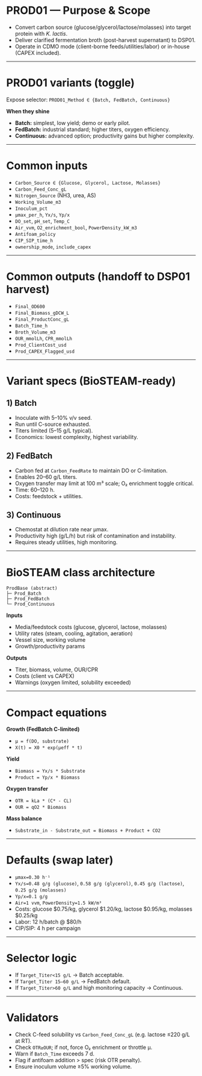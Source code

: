 # PROD01 — Purpose & Scope

- Convert carbon source (glucose/glycerol/lactose/molasses) into target protein with *K. lactis*.
- Deliver clarified fermentation broth (post-harvest supernatant) to DSP01.
- Operate in CDMO mode (client-borne feeds/utilities/labor) or in-house (CAPEX included).

------

# PROD01 variants (toggle)

Expose selector: `PROD01_Method ∈ {Batch, FedBatch, Continuous}`

**When they shine**

- **Batch:** simplest, low yield; demo or early pilot.
- **FedBatch:** industrial standard; higher titers, oxygen efficiency.
- **Continuous:** advanced option; productivity gains but higher complexity.

------

# Common inputs

- `Carbon_Source ∈ {Glucose, Glycerol, Lactose, Molasses}`
- `Carbon_Feed_Conc_gL`
- `Nitrogen_Source` (NH3, urea, AS)
- `Working_Volume_m3`
- `Inoculum_pct`
- `µmax_per_h`, `Yx/s`, `Yp/x`
- `DO_set`, `pH_set`, `Temp_C`
- `Air_vvm`, `O2_enrichment_bool`, `PowerDensity_kW_m3`
- `Antifoam_policy`
- `CIP_SIP_time_h`
- `ownership_mode`, `include_capex`

------

# Common outputs (handoff to DSP01 harvest)

- `Final_OD600`
- `Final_Biomass_gDCW_L`
- `Final_ProductConc_gL`
- `Batch_Time_h`
- `Broth_Volume_m3`
- `OUR_mmolLh`, `CPR_mmolLh`
- `Prod_ClientCost_usd`
- `Prod_CAPEX_Flagged_usd`

------

# Variant specs (BioSTEAM-ready)

## 1) Batch

- Inoculate with 5–10% v/v seed.
- Run until C-source exhausted.
- Titers limited (5–15 g/L typical).
- Economics: lowest complexity, highest variability.

## 2) FedBatch

- Carbon fed at `Carbon_FeedRate` to maintain DO or C-limitation.
- Enables 20–60 g/L titers.
- Oxygen transfer may limit at 100 m³ scale; O₂ enrichment toggle critical.
- Time: 60–120 h.
- Costs: feedstock + utilities.

## 3) Continuous

- Chemostat at dilution rate near µmax.
- Productivity high (g/L/h) but risk of contamination and instability.
- Requires steady utilities, high monitoring.

------

# BioSTEAM class architecture

```
ProdBase (abstract)
├─ Prod_Batch
├─ Prod_FedBatch
└─ Prod_Continuous
```

**Inputs**
- Media/feedstock costs (glucose, glycerol, lactose, molasses)
- Utility rates (steam, cooling, agitation, aeration)
- Vessel size, working volume
- Growth/productivity params

**Outputs**
- Titer, biomass, volume, OUR/CPR
- Costs (client vs CAPEX)
- Warnings (oxygen limited, solubility exceeded)

------

# Compact equations

**Growth (FedBatch C-limited)**
- `µ = f(DO, substrate)`
- `X(t) = X0 * exp(µeff * t)`

**Yield**
- `Biomass = Yx/s * Substrate`
- `Product = Yp/x * Biomass`

**Oxygen transfer**
- `OTR = kLa * (C* - CL)`
- `OUR = qO2 * Biomass`

**Mass balance**
- `Substrate_in - Substrate_out = Biomass + Product + CO2`

------

# Defaults (swap later)

- `µmax=0.30 h⁻¹`
- `Yx/s=0.48 g/g (glucose)`, `0.58 g/g (glycerol)`, `0.45 g/g (lactose)`, `0.25 g/g (molasses)`
- `Yp/x=0.1 g/g`
- `Air=1 vvm`, `PowerDensity=1.5 kW/m³`
- Costs: glucose $0.75/kg, glycerol $1.20/kg, lactose $0.95/kg, molasses $0.25/kg
- Labor: 12 h/batch @ $80/h
- CIP/SIP: 4 h per campaign

------

# Selector logic

- If `Target_Titer<15 g/L` → Batch acceptable.
- If `Target_Titer 15–60 g/L` → FedBatch default.
- If `Target_Titer>60 g/L` and high monitoring capacity → Continuous.

------

# Validators

- Check C-feed solubility vs `Carbon_Feed_Conc_gL` (e.g. lactose ≤220 g/L at RT).
- Check `OTR≥OUR`; if not, force O₂ enrichment or throttle µ.
- Warn if `Batch_Time` exceeds 7 d.
- Flag if antifoam addition > spec (risk OTR penalty).
- Ensure inoculum volume ≥5% working volume.

